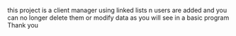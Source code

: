 this project is a client manager using linked lists
n users are added and you can no longer delete them or modify data
as you will see in a basic program
Thank you
